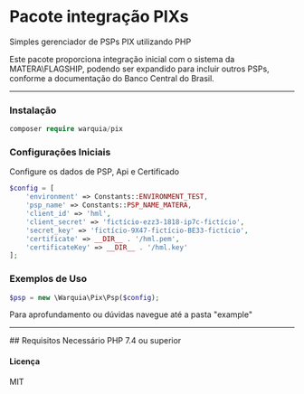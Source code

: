 # Pacote integração PIXs

Simples gerenciador de PSPs PIX utilizando PHP

Este pacote proporciona integração inicial com o sistema da MATERA\FLAGSHIP, podendo ser expandido para incluir outros PSPs, conforme a documentação do Banco Central do Brasil.


<hr>

### Instalação

```php
composer require warquia/pix
```

### Configurações Iniciais

Configure os dados de PSP, Api e Certificado 


```php
$config = [
    'environment' => Constants::ENVIRONMENT_TEST,
    'psp_name' => Constants::PSP_NAME_MATERA,
    'client_id' => 'hml',
    'client_secret' => 'fictício-ezz3-1818-ip7c-fictício',
    'secret_key' => 'fictício-9X47-fictício-BE33-fictício',
    'certificate' => __DIR__ . '/hml.pem',
    'certificateKey' => __DIR__ . '/hml.key'
];
```
### Exemplos de Uso

```php
$psp = new \Warquia\Pix\Psp($config);
```
Para aprofundamento ou dúvidas navegue até a pasta "example"


<hr>
## Requisitos
Necessário PHP 7.4 ou superior

#### Licença
MIT
